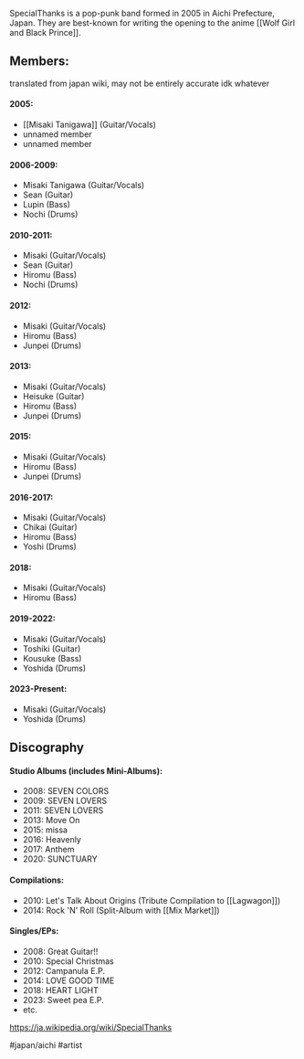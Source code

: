 SpecialThanks is a pop-punk band formed in 2005 in Aichi Prefecture, Japan. They are best-known for writing the opening to the anime [[Wolf Girl and Black Prince]].
## Members:
translated from japan wiki, may not be entirely accurate idk whatever
#### 2005:
- [[Misaki Tanigawa]] (Guitar/Vocals)
- unnamed member
- unnamed member
#### 2006-2009:
- Misaki Tanigawa (Guitar/Vocals)
- Sean (Guitar)
- Lupin (Bass)
- Nochi (Drums)
#### 2010-2011:
- Misaki (Guitar/Vocals)
- Sean (Guitar)
- Hiromu (Bass)
- Nochi (Drums)
#### 2012:
- Misaki (Guitar/Vocals)
- Hiromu (Bass)
- Junpei (Drums)
#### 2013:
- Misaki (Guitar/Vocals)
- Heisuke (Guitar)
- Hiromu (Bass)
- Junpei (Drums)
#### 2015:
- Misaki (Guitar/Vocals)
- Hiromu (Bass)
- Junpei (Drums)
#### 2016-2017:
- Misaki (Guitar/Vocals)
- Chikai (Guitar)
- Hiromu (Bass)
- Yoshi (Drums)
#### 2018:
- Misaki (Guitar/Vocals)
- Hiromu (Bass)
#### 2019-2022:
- Misaki (Guitar/Vocals)
- Toshiki (Guitar)
- Kousuke (Bass)
- Yoshida (Drums)
#### 2023-Present:
- Misaki (Guitar/Vocals)
- Yoshida (Drums)
## Discography
#### Studio Albums (includes Mini-Albums):
- 2008: SEVEN COLORS
- 2009: SEVEN LOVERS
- 2011: SEVEN LOVERS
- 2013: Move On
- 2015: missa
- 2016: Heavenly
- 2017: Anthem
- 2020: SUNCTUARY
#### Compilations:
- 2010: Let's Talk About Origins (Tribute Compilation to [[Lagwagon]])
- 2014: Rock 'N' Roll (Split-Album with [[Mix Market]])
#### Singles/EPs:
- 2008: Great Guitar!!
- 2010: Special Christmas
- 2012: Campanula E.P.
- 2014: LOVE GOOD TIME
- 2018: HEART LIGHT
- 2023: Sweet pea E.P.
- etc.

https://ja.wikipedia.org/wiki/SpecialThanks

#japan/aichi #artist 